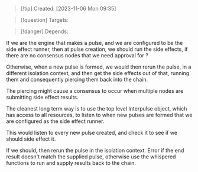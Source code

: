 
>[!tip] Created: [2023-11-06 Mon 09:35]

>[!question] Targets: 

>[!danger] Depends: 

If we are the engine that makes a pulse, and we are configured to be the side effect runner, then at pulse creation, we should run the side effects, if there are no consensus nodes that we need approval for ?

Otherwise, when a new pulse is formed, we would then rerun the pulse, in a different isolation context, and then get the side effects out of that, running them and consequently piercing them back into the chain.

The piercing might cause a consensus to occur when multiple nodes are submitting side effect results.

The cleanest long term way is to use the top level Interpulse object, which has access to all resources, to listen to when new pulses are formed that we are configured as the side effect runner.

This would listen to every new pulse created, and check it to see if we should side effect it.

If we should, then rerun the pulse in the isolation context.  Error if the end result doesn't match the supplied pulse, otherwise use the whispered functions to run and supply results back to the chain.